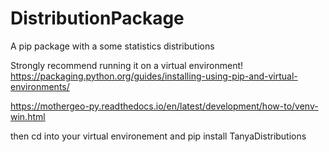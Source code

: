 # DistributionPackage
A pip package with a some statistics distributions


Strongly recommend running it on a virtual environment!
https://packaging.python.org/guides/installing-using-pip-and-virtual-environments/

https://mothergeo-py.readthedocs.io/en/latest/development/how-to/venv-win.html


then cd into your virtual environement and pip install TanyaDistributions
